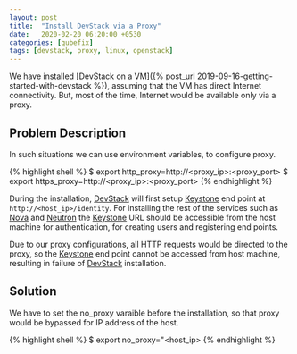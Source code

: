 ```yaml
---
layout: post
title:  "Install DevStack via a Proxy"
date:   2020-02-20 06:20:00 +0530
categories: [qubefix]
tags: [devstack, proxy, linux, openstack]
---
```


We have installed [DevStack on a VM]({% post_url 2019-09-16-getting-started-with-devstack %}), assuming that the VM has direct Internet connectivity. But, most of the time, Internet would be available only via a proxy. 

## Problem Description

In such situations we can use environment variables, to configure proxy.

{% highlight shell %}
$ export http_proxy=http://<proxy_ip>:<proxy_port>
$ export https_proxy=http://<proxy_ip>:<proxy_port>
{% endhighlight %} 

During the installation, [DevStack] will first setup [Keystone] end point at `http://<host_ip>/identity`. For installing the rest of the services such as [Nova] and [Neutron] the [Keystone] URL should be accessible from the host machine for authentication, for creating users and registering end points.

Due to our proxy configurations, all HTTP requests would be directed to the proxy, so the [Keystone] end point cannot be accessed from host machine, resulting in failure of [DevStack] installation.

## Solution

We have to set the no_proxy varaible before the installation, so that proxy would be bypassed for IP address of the host.

{% highlight shell %}
$ export no_proxy="<host_ip>
{% endhighlight %} 

[DevStack]: https://docs.openstack.org/devstack/latest/
[Nova]: https://docs.openstack.org/nova/latest/
[Keystone]: https://docs.openstack.org/keystone/latest/
[Neutron]: https://docs.openstack.org/neutron/latest/
